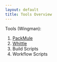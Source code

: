 ```yaml
---
layout: default
title: Tools Overview
---
```


Tools (Wingman):
1. [PackMule](/packmule.html)
2. [Whittle](/whittle.html)
3. Build Scripts
4. Workflow Scripts








